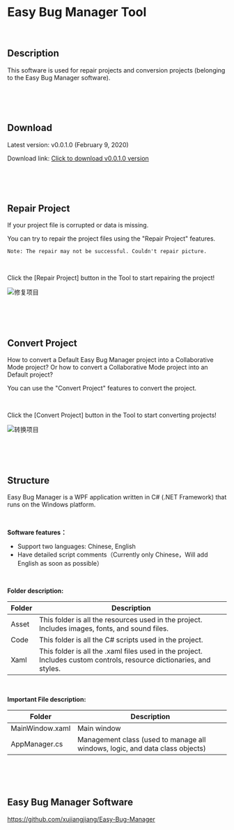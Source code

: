 # Easy Bug Manager Tool

<br/>

## Description

This software is used for repair projects and conversion projects (belonging to the Easy Bug Manager software).

<br/>

<br/>

<br/>

## Download

Latest version: v0.0.1.0 (February 9, 2020)

Download link: [Click to download v0.0.1.0 version](https://github.com/xujiangjiang/Easy-Bug-Manager-Tool/releases/download/v0.0.1.0/Easy.Bug.Manager.Tool.v0.0.1.0.zip)

<br/>

<br/>

<br/>

## Repair Project

If your project file is corrupted or data is missing.

You can try to repair the project files using the "Repair Project" features.

```
Note: The repair may not be successful. Couldn't repair picture.
```

<br/>

Click the [Repair Project] button in the Tool to start repairing the project!

![修复项目](/Image/1.png)

<br/>

<br/>

<br/>

## Convert Project

How to convert a Default Easy Bug Manager project into a Collaborative Mode project? Or how to convert a  Collaborative Mode project into an Default project?

You can use the "Convert Project" features to convert the project.

<br/>

Click the [Convert Project] button in the Tool to start converting projects!

![转换项目](/Image/2.png)

<br/>

<br/>

<br/>

## Structure

Easy Bug Manager is a WPF application written in C# (.NET Framework) that runs on the Windows platform.

<br/>

**Software features：**

- Support two languages: Chinese, English
- Have detailed script comments（Currently only Chinese，Will add English as soon as possible）

<br/>

**Folder description:**

| Folder | Description                                                  |
| ------ | ------------------------------------------------------------ |
| Asset  | This folder is all the resources used in the project. Includes images, fonts, and sound files. |
| Code   | This folder is all the C# scripts used in the project.       |
| Xaml   | This folder is all the .xaml files used in the project. Includes custom controls, resource dictionaries, and styles. |

<br/>

**Important File description:**

| Folder          | Description                                                  |
| --------------- | ------------------------------------------------------------ |
| MainWindow.xaml | Main window                                                  |
| AppManager.cs   | Management class (used to manage all windows, logic, and data class objects) |

<br/>

<br/>

<br/>

## Easy Bug Manager Software

https://github.com/xujiangjiang/Easy-Bug-Manager